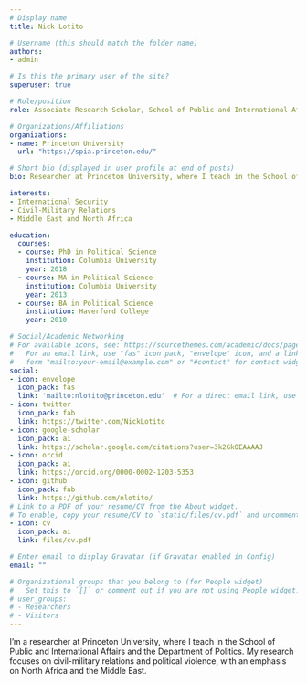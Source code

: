 ```yaml
---
# Display name
title: Nick Lotito

# Username (this should match the folder name)
authors:
- admin

# Is this the primary user of the site?
superuser: true

# Role/position
role: Associate Research Scholar, School of Public and International Affairs

# Organizations/Affiliations
organizations:
- name: Princeton University
  url: "https://spia.princeton.edu/"

# Short bio (displayed in user profile at end of posts)
bio: Researcher at Princeton University, where I teach in the School of Public and International Affairs and the Department of Politics.

interests:
- International Security
- Civil-Military Relations
- Middle East and North Africa

education:
  courses:
  - course: PhD in Political Science
    institution: Columbia University
    year: 2018
  - course: MA in Political Science
    institution: Columbia University
    year: 2013
  - course: BA in Political Science
    institution: Haverford College
    year: 2010

# Social/Academic Networking
# For available icons, see: https://sourcethemes.com/academic/docs/page-builder/#icons
#   For an email link, use "fas" icon pack, "envelope" icon, and a link in the
#   form "mailto:your-email@example.com" or "#contact" for contact widget.
social:
- icon: envelope
  icon_pack: fas
  link: 'mailto:nlotito@princeton.edu'  # For a direct email link, use "mailto:test@example.org".
- icon: twitter
  icon_pack: fab
  link: https://twitter.com/NickLotito
- icon: google-scholar
  icon_pack: ai
  link: https://scholar.google.com/citations?user=3k2GkOEAAAAJ
- icon: orcid
  icon_pack: ai
  link: https://orcid.org/0000-0002-1203-5353
- icon: github
  icon_pack: fab
  link: https://github.com/nlotito/
# Link to a PDF of your resume/CV from the About widget.
# To enable, copy your resume/CV to `static/files/cv.pdf` and uncomment the lines below.
- icon: cv
  icon_pack: ai
  link: files/cv.pdf

# Enter email to display Gravatar (if Gravatar enabled in Config)
email: ""

# Organizational groups that you belong to (for People widget)
#   Set this to `[]` or comment out if you are not using People widget.
# user_groups:
# - Researchers
# - Visitors
---
```


I’m a researcher at Princeton University, where I teach in the School of Public and International Affairs and the Department of Politics. My research focuses on civil-military relations and political violence, with an emphasis on North Africa and the Middle East.